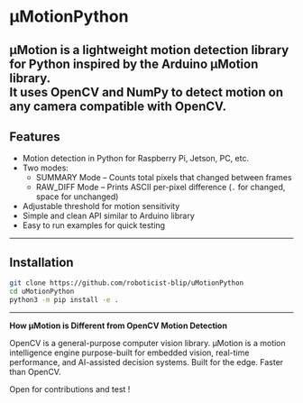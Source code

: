 # μMotionPython

μMotion is a **lightweight motion detection library for Python** inspired by the Arduino μMotion library.  
It uses OpenCV and NumPy to detect motion on any camera compatible with OpenCV.
---
## Features

- Motion detection in Python for Raspberry Pi, Jetson, PC, etc.
- Two modes:
  - SUMMARY Mode – Counts total pixels that changed between frames
  - RAW_DIFF Mode – Prints ASCII per-pixel difference (`.` for changed, space for unchanged)
- Adjustable threshold for motion sensitivity
- Simple and clean API similar to Arduino library
- Easy to run examples for quick testing
---
## Installation

```bash
git clone https://github.com/roboticist-blip/uMotionPython
cd uMotionPython
python3 -m pip install -e .
```
---
**How μMotion is Different from OpenCV Motion Detection**

OpenCV is a general-purpose computer vision library. μMotion is a motion intelligence engine purpose-built for embedded vision, real-time performance, and AI-assisted decision systems. Built for the edge. Faster than OpenCV.

Open for contributions and test !

